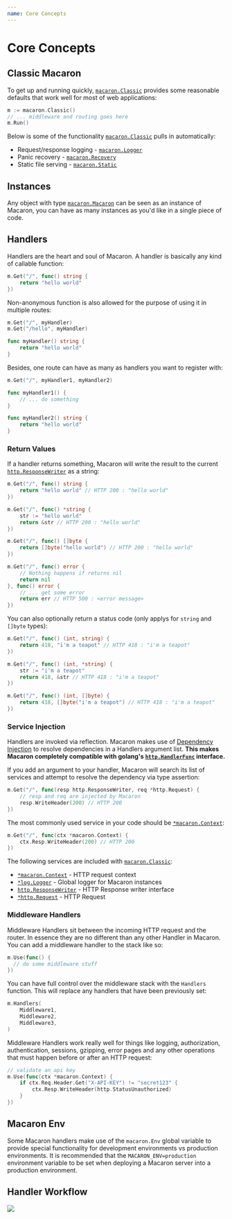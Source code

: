 ```yaml
---
name: Core Concepts
---
```


# Core Concepts

## Classic Macaron

To get up and running quickly, [`macaron.Classic`](https://gowalker.org/gopkg.in/macaron.v1#Classic) provides some reasonable defaults that work well for most of web applications:

```go
m := macaron.Classic()
// ... middleware and routing goes here
m.Run()
```

Below is some of the functionality [`macaron.Classic`](https://gowalker.org/gopkg.in/macaron.v1#Classic) pulls in automatically:

- Request/response logging - [`macaron.Logger`](../middlewares/core_services#routing-logger)
- Panic recovery - [`macaron.Recovery`](../middlewares/core_services#panic-recovery)
- Static file serving - [`macaron.Static`](../middlewares/core_services#static-files)

## Instances

Any object with type [`macaron.Macaron`](https://gowalker.org/gopkg.in/macaron.v1#Macaron) can be seen as an instance of Macaron, you can have as many instances as you'd like in a single piece of code.

## Handlers

Handlers are the heart and soul of Macaron. A handler is basically any kind of callable function:

```go
m.Get("/", func() string {
	return "hello world"
})
```

Non-anonymous function is also allowed for the purpose of using it in multiple routes:

```go
m.Get("/", myHandler)
m.Get("/hello", myHandler)

func myHandler() string {
	return "hello world"
}
```

Besides, one route can have as many as handlers you want to register with:

```go
m.Get("/", myHandler1, myHandler2)

func myHandler1() {
	// ... do something
}

func myHandler2() string {
	return "hello world"
}
```

### Return Values

If a handler returns something, Macaron will write the result to the current [`http.ResponseWriter`](http://gowalker.org/net/http#ResponseWriter) as a string:

```go
m.Get("/", func() string {
	return "hello world" // HTTP 200 : "hello world"
})

m.Get("/", func() *string {
	str := "hello world"
	return &str // HTTP 200 : "hello world"
})

m.Get("/", func() []byte {
    return []byte("hello world") // HTTP 200 : "hello world"
})

m.Get("/", func() error {
	// Nothing happens if returns nil
	return nil 
}, func() error {
	// ... get some error
	return err // HTTP 500 : <error message>
})
```

You can also optionally return a status code (only applys for `string` and `[]byte` types):

```go
m.Get("/", func() (int, string) {
	return 418, "i'm a teapot" // HTTP 418 : "i'm a teapot"
})

m.Get("/", func() (int, *string) {
	str := "i'm a teapot"
	return 418, &str // HTTP 418 : "i'm a teapot"
})

m.Get("/", func() (int, []byte) {
	return 418, []byte("i'm a teapot") // HTTP 418 : "i'm a teapot"
})
```

### Service Injection

Handlers are invoked via reflection. Macaron makes use of [Dependency Injection](http://en.wikipedia.org/wiki/Dependency_injection) to resolve dependencies in a Handlers argument list. **This makes Macaron completely  compatible with golang's [`http.HandlerFunc`](https://gowalker.org/net/http#HandlerFunc) interface.**

If you add an argument to your handler, Macaron will search its list of services and attempt to resolve the dependency via type assertion:

```go
m.Get("/", func(resp http.ResponseWriter, req *http.Request) {
	// resp and req are injected by Macaron
	resp.WriteHeader(200) // HTTP 200
})
```

The most commonly used service in your code should be [`*macaron.Context`](../middlewares/core_services#context):

```go
m.Get("/", func(ctx *macaron.Context) {
	ctx.Resp.WriteHeader(200) // HTTP 200
})
```

The following services are included with [`macaron.Classic`](https://gowalker.org/gopkg.in/macaron.v1#Classic):

- [`*macaron.Context`](../middlewares/core_services#context) - HTTP request context
- [`*log.Logger`](../middlewares/core_services#global-logger) - Global logger for Macaron instances
- [`http.ResponseWriter`](../middlewares/core_services#response-stream) - HTTP Response writer interface
- [`*http.Request`](../middlewares/core_services#request-object) - HTTP Request

### Middleware Handlers

Middleware Handlers sit between the incoming HTTP request and the router. In essence they are no different than any other Handler in Macaron. You can add a middleware handler to the stack like so:

```go
m.Use(func() {
  // do some middleware stuff
})
```

You can have full control over the middleware stack with the `Handlers` function. This will replace any handlers that have been previously set:

```go
m.Handlers(
	Middleware1,
	Middleware2,
	Middleware3,
)
```

Middleware Handlers work really well for things like logging, authorization, authentication, sessions, gzipping, error pages and any other operations that must happen before or after an HTTP request:

```go
// validate an api key
m.Use(func(ctx *macaron.Context) {
	if ctx.Req.Header.Get("X-API-KEY") != "secret123" {
		ctx.Resp.WriteHeader(http.StatusUnauthorized)
	}
})
```

## Macaron Env

Some Macaron handlers make use of the `macaron.Env` global variable to provide special functionality for development environments vs production environments. It is recommended that the `MACARON_ENV=production` environment variable to be set when deploying a Macaron server into a production environment.

## Handler Workflow

![](/docs/images/macaron_workflow.png)
